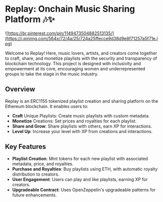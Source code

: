 # Replay: Onchain Music Sharing Platform 🎶✨

![https://br.pinterest.com/pin/1149473504882513135/](https://i.pinimg.com/564x/72/4a/25/724a25ffecce9d38d9e8f71257a5f71e.jpg)

Welcome to Replay! Here, music lovers, artists, and creators come together to craft, share, and monetize playlists with the security and transparency of blockchain technology. This project is designed with inclusivity and empowerment at its core, encouraging women and underrepresented groups to take the stage in the music industry.

## Overview

Replay is an ERC1155 tokenized playlist creation and sharing platform on the Ethereum blockchain. It enables users to:

- **Craft** Unique Playlists: Create music playlists with custom metadata.
- **Monetize** Creations: Set prices and royalties for each playlist.
- **Share and Grow**: Share playlists with others, earn XP for interactions.
- **Level Up**: Increase your level with XP from creations and interactions.

## Key Features

- **Playlist Creation**: Mint tokens for each new playlist with associated metadata, price, and royalties.
- **Purchase and Royalties**: Buy playlists using ETH, with automatic royalty distribution to creators.
- **User Engagement**: Users can play and like playlists, earning XP for creators.
- **Upgradeable Contract**: Uses OpenZeppelin's upgradeable patterns for future enhancements.
